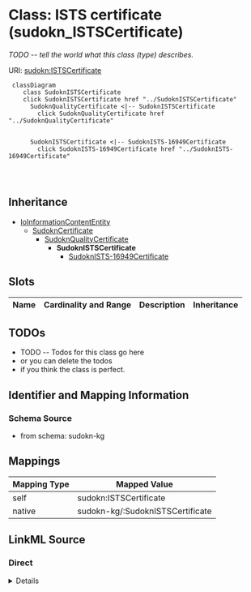 

# Class: ISTS certificate (sudokn_ISTSCertificate)


_TODO -- tell the world what this class (type) describes._





URI: [sudokn:ISTSCertificate](http://asu.edu/semantics/SUDOKN/ISTSCertificate)






```mermaid
 classDiagram
    class SudoknISTSCertificate
    click SudoknISTSCertificate href "../SudoknISTSCertificate"
      SudoknQualityCertificate <|-- SudoknISTSCertificate
        click SudoknQualityCertificate href "../SudoknQualityCertificate"
      

      SudoknISTSCertificate <|-- SudoknISTS-16949Certificate
        click SudoknISTS-16949Certificate href "../SudoknISTS-16949Certificate"
      
      
      
```





## Inheritance
* [IoInformationContentEntity](../classes/IoInformationContentEntity.md)
    * [SudoknCertificate](../classes/SudoknCertificate.md)
        * [SudoknQualityCertificate](../classes/SudoknQualityCertificate.md)
            * **SudoknISTSCertificate**
                * [SudoknISTS-16949Certificate](../classes/SudoknISTS-16949Certificate.md)



## Slots

| Name | Cardinality and Range | Description | Inheritance |
| ---  | --- | --- | --- |









## TODOs

* TODO -- Todos for this class go here
* or you can delete the todos
* if you think the class is perfect.

## Identifier and Mapping Information







### Schema Source


* from schema: sudokn-kg




## Mappings

| Mapping Type | Mapped Value |
| ---  | ---  |
| self | sudokn:ISTSCertificate |
| native | sudokn-kg/:SudoknISTSCertificate |







## LinkML Source

<!-- TODO: investigate https://stackoverflow.com/questions/37606292/how-to-create-tabbed-code-blocks-in-mkdocs-or-sphinx -->

### Direct

<details>
```yaml
name: sudokn_ISTSCertificate
description: TODO -- tell the world what this class (type) describes.
title: ISTS certificate
todos:
- TODO -- Todos for this class go here
- or you can delete the todos
- if you think the class is perfect.
notes:
- Class with 0 occurences.
from_schema: sudokn-kg
is_a: sudokn_QualityCertificate
class_uri: sudokn:ISTSCertificate

```
</details>

### Induced

<details>
```yaml
name: sudokn_ISTSCertificate
description: TODO -- tell the world what this class (type) describes.
title: ISTS certificate
todos:
- TODO -- Todos for this class go here
- or you can delete the todos
- if you think the class is perfect.
notes:
- Class with 0 occurences.
from_schema: sudokn-kg
is_a: sudokn_QualityCertificate
class_uri: sudokn:ISTSCertificate

```
</details>
